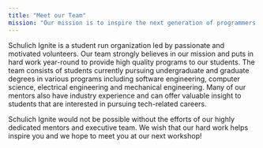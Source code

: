 ```yaml
---
title: "Meet our Team"
mission: "Our mission is to inspire the next generation of programmers and make learning to code fun and accessible for all students."
---
```


Schulich Ignite is a student run organization led by passionate and motivated volunteers. Our team strongly believes in our mission and puts in hard work year-round to provide high quality programs to our students. The team consists of students currently pursuing undergraduate and graduate degrees in various programs including software engineering, computer science, electrical engineering and mechanical engineering. Many of our mentors also have industry experience and can offer valuable insight to students that are interested in pursuing tech-related careers.

Schulich Ignite would not be possible without the efforts of our highly dedicated mentors and executive team. We wish that our hard work helps inspire you and we hope to meet you at our next workshop!